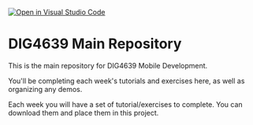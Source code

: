 [![Open in Visual Studio Code](https://classroom.github.com/assets/open-in-vscode-f059dc9a6f8d3a56e377f745f24479a46679e63a5d9fe6f495e02850cd0d8118.svg)](https://classroom.github.com/online_ide?assignment_repo_id=6770230&assignment_repo_type=AssignmentRepo)
# DIG4639 Main Repository

This is the main repository for DIG4639 Mobile Development.

You'll be completing each week's tutorials and exercises here, as well as organizing any demos.

Each week you will have a set of tutorial/exercises to complete. You can download them and place them in this project. 